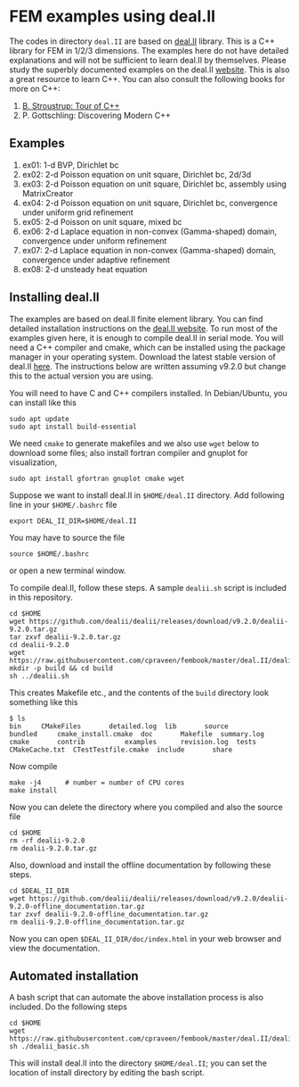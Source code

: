 # FEM examples using deal.II

The codes in directory `deal.II` are based on [deal.II](http://www.dealii.org) library. This is a C++ library for FEM in 1/2/3 dimensions. The examples here do not have detailed explanations and will not be sufficient to learn deal.II by themselves. Please study the superbly documented examples on the deal.II [website](https://www.dealii.org/developer/doxygen/deal.II/Tutorial.html). This is also a great resource to learn C++. You can also consult the following books for more on C++:

1. [B. Stroustrup: Tour of C++](http://www.stroustrup.com/tour2.html)
1. P. Gottschling: Discovering Modern C++

## Examples

1. ex01: 1-d BVP, Dirichlet bc
1. ex02: 2-d Poisson equation on unit square, Dirichlet bc, 2d/3d
1. ex03: 2-d Poisson equation on unit square, Dirichlet bc, assembly using MatrixCreator
1. ex04: 2-d Poisson equation on unit square, Dirichlet bc, convergence under uniform grid refinement
1. ex05: 2-d Poisson on unit square, mixed bc
1. ex06: 2-d Laplace equation in non-convex (Gamma-shaped) domain, convergence under uniform refinement
1. ex07: 2-d Laplace equation in non-convex (Gamma-shaped) domain, convergence under adaptive refinement
1. ex08: 2-d unsteady heat equation

## Installing deal.II
The examples are based on deal.II finite element library. You can find detailed installation instructions on the [deal.II website](http://www.dealii.org/developer/readme.html). To run most of the examples given here, it is enough to compile deal.II in serial mode. You will need a C++ compiler and cmake, which can be installed using the package manager in your operating system. Download the latest stable version of deal.II [here](https://github.com/dealii/dealii/releases). The instructions below are written assuming v9.2.0 but change this to the actual version you are using.

You will need to have C and C++ compilers installed. In Debian/Ubuntu, you can install like this
```
sudo apt update
sudo apt install build-essential
```
We need `cmake` to generate makefiles and we also use `wget` below to download some files; also install fortran compiler and gnuplot for visualization,
```
sudo apt install gfortran gnuplot cmake wget
```
Suppose we want to install deal.II in `$HOME/deal.II` directory. Add following line in your `$HOME/.bashrc` file
```
export DEAL_II_DIR=$HOME/deal.II
```
You may have to source the file
```
source $HOME/.bashrc
```
or open a new terminal window.

To compile deal.II, follow these steps. A sample `dealii.sh` script is included in this repository.
```
cd $HOME
wget https://github.com/dealii/dealii/releases/download/v9.2.0/dealii-9.2.0.tar.gz
tar zxvf dealii-9.2.0.tar.gz
cd dealii-9.2.0
wget https://raw.githubusercontent.com/cpraveen/fembook/master/deal.II/dealii.sh
mkdir -p build && cd build
sh ../dealii.sh
```
This creates Makefile etc., and the contents of the `build`  directory look something like this
```
$ ls
bin		CMakeFiles	     detailed.log  lib		 source
bundled		cmake_install.cmake  doc	   Makefile	 summary.log
cmake		contrib		     examples	   revision.log  tests
CMakeCache.txt	CTestTestfile.cmake  include	   share
```
Now compile
```
make -j4      # number = number of CPU cores
make install
```
Now you can delete the directory where you compiled and also the source file
```
cd $HOME
rm -rf dealii-9.2.0
rm dealii-9.2.0.tar.gz
```
Also, download and install the offline documentation by following these steps.
```
cd $DEAL_II_DIR
wget https://github.com/dealii/dealii/releases/download/v9.2.0/dealii-9.2.0-offline_documentation.tar.gz
tar zxvf dealii-9.2.0-offline_documentation.tar.gz
rm dealii-9.2.0-offline_documentation.tar.gz
```
Now you can open `$DEAL_II_DIR/doc/index.html` in your web browser and view the documentation.

## Automated installation

A bash script that can automate the above installation process is also included. Do the following steps
```
cd $HOME
wget https://raw.githubusercontent.com/cpraveen/fembook/master/deal.II/dealii_basic.sh
sh ./dealii_basic.sh
```
This will install deal.II into the directory `$HOME/deal.II`; you can set the location of install directory by editing the bash script.
